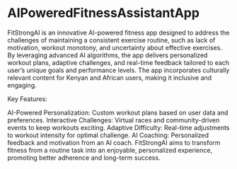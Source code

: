 # AIPoweredFitnessAssistantApp

FitStrongAI is an innovative AI-powered fitness app designed to address the challenges of maintaining a consistent exercise routine, such as lack of motivation, workout monotony, and uncertainty about effective exercises. By leveraging advanced AI algorithms, the app delivers personalized workout plans, adaptive challenges, and real-time feedback tailored to each user’s unique goals and performance levels. The app incorporates culturally relevant content for Kenyan and African users, making it inclusive and engaging.

Key Features:

AI-Powered Personalization: Custom workout plans based on user data and preferences.
Interactive Challenges: Virtual races and community-driven events to keep workouts exciting.
Adaptive Difficulty: Real-time adjustments to workout intensity for optimal challenge.
AI Coaching: Personalized feedback and motivation from an AI coach.
FitStrongAI aims to transform fitness from a routine task into an enjoyable, personalized experience, promoting better adherence and long-term success.
